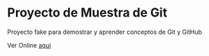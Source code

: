 # Proyecto de Muestra de Git

Proyecto fake para demostrar y aprender conceptos de Git y GitHub

Ver Online [aqui](https://sebabv.github.io/prueba-git/)